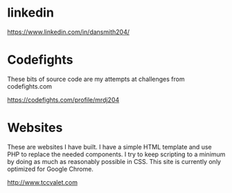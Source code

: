 # linkedin
https://www.linkedin.com/in/dansmith204/

# Codefights
These bits of source code are my attempts at challenges from codefights.com

https://codefights.com/profile/mrdj204

# Websites
These are websites I have built. I have a simple HTML template and use PHP to replace the needed components. I try to keep scripting to a minimum by doing as much as reasonably possible in CSS. This site is currently only optimized for Google Chrome.

http://www.tccvalet.com
